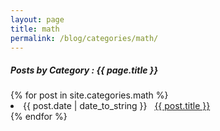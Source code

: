 ```yaml
---
layout: page
title: math
permalink: /blog/categories/math/
---
```


<h5> Posts by Category : {{ page.title }} </h5>

<div class="card">
{% for post in site.categories.math %}
 <li class="category-posts"><span>{{ post.date | date_to_string }}</span> &nbsp; <a href="{{ post.url }}">{{ post.title }}</a></li>
{% endfor %}
</div>